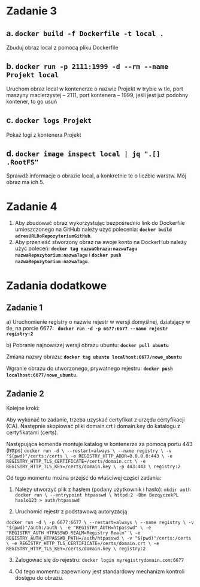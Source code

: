 # Zadanie 3 

## a.	```docker build -f Dockerfile -t local .```

Zbuduj obraz local z pomocą pliku Dockerfile

## b.	```docker run -p 2111:1999 -d --rm --name Projekt local```

Uruchom obraz local w kontenerze o nazwie Projekt w trybie w tle, port maszyny macierzystej – 2111, port kontenera – 1999, jeśli jest już podobny kontener, to go usuń

## c.	```docker logs Projekt```

Pokaż logi z kontenera Projekt

## d.	```docker image inspect local | jq ".[] .RootFS"```

Sprawdź informacje o obrazie local, a konkretnie te o liczbie warstw. Mój obraz ma ich 5.


# Zadanie 4

1. Aby zbudować obraz wykorzystując bezpośrednio link do Dockerfile umieszczonego na GitHub należy użyć  polecenia: **```docker build adresURLDoRepozytoriumGitHub```**.
2. Aby przenieść stworzony obraz na swoje konto na DockerHub należy użyć poleceń: **```docker tag nazwaObrazu:nazwaTagu nazwaRepozytorium:nazwaTagu```** i **```docker push nazwaRepozytorium:nazwaTagu```**.

# Zadania dodatkowe

## Zadanie 1
a) Uruchomienie registry o nazwie rejestr w wersji domyślnej, działający w tle, na porcie 6677: **``` docker run -d -p 6677:6677 --name rejestr registry:2```** 

b) Pobranie najnowszej wersji obrazu ubuntu: **```docker pull ubuntu```**

  Zmiana nazwy obrazu: **```docker tag ubuntu localhost:6677/nowe_ubuntu```**
  
  Wgranie obrazu do utworzonego, prywatnego rejestru: **```docker push localhost:6677/nowe_ubuntu```**.
  
## Zadanie 2

Kolejne kroki:

Aby wykonać to zadanie, trzeba uzyskać certyfikat z urzędu certyfikacji (CA).
Następnie skopiować pliki domain.crt i domain.key do katalogu z certyfikatami (certs).

Następująca komenda montuje katalog w kontenerze za pomocą portu 443 (https)
  ``docker run -d \
  --restart=always \
  --name registry \
  -v "$(pwd)"/certs:/certs \
  -e REGISTRY_HTTP_ADDR=0.0.0.0:443 \
  -e REGISTRY_HTTP_TLS_CERTIFICATE=/certs/domain.crt \
  -e REGISTRY_HTTP_TLS_KEY=/certs/domain.key \
  -p 443:443 \
  registry:2``
  
  Od tego momentu można przejść do właściwej części zadania:
  

1. Należy utworzyć plik z hasłem (podany użytkownik i hasło):
  ``mkdir auth
  docker run \
  --entrypoint htpasswd \
  httpd:2 -Bbn BezqyczekPL haslo123 > auth/htpasswd``
  
2. Uruchomić rejestr z podstawową autoryzacją

  ``docker run -d \
  -p 6677:6677 \
  --restart=always \
  --name registry \
  -v "$(pwd)"/auth:/auth \
  -e "REGISTRY_AUTH=htpasswd" \
  -e "REGISTRY_AUTH_HTPASSWD_REALM=Registry Realm" \
  -e REGISTRY_AUTH_HTPASSWD_PATH=/auth/htpasswd \
  -v "$(pwd)"/certs:/certs \
  -e REGISTRY_HTTP_TLS_CERTIFICATE=/certs/domain.crt \
  -e REGISTRY_HTTP_TLS_KEY=/certs/domain.key \
  registry:2``
  
 3. Zalogować się do rejestru:
 ```docker login myregistrydomain.com:6677```
 
 4. Od tego momentu zapewniony jest standardowy mechanizm kontroli dostępu do obrazu.

